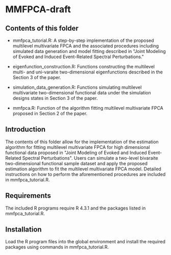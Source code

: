 # MMFPCA-draft

## Contents of this folder

- mmfpca_tutorial.R: A step-by-step implementation of the proposed multilevel multivariate FPCA and the associated procedures including simulated data generation and model fitting described in "Joint Modeling of Evoked and Induced Event-Related Spectral Perturbations."
  
- eigenfunction_construction.R: Functions constructing the multilevel multi- and uni-varaite two-dimensional eigenfunctions described in the Section 3 of the paper.
  
- simulation_data_generation.R: Functions simulating multilevel multivariate two-dimensional functional data under the simulation designs states in Section 3 of the paper.
  
- mmfpca.R: Function of the algorithm fitting multilevel multivariate FPCA proposed in Section 2 of the paper.

## Introduction

The contents of this folder allow for the implementation of the estimation algorithm for fitting multilevel multivariate FPCA for high dimensional functional data proposed in "Joint Modeling of Evoked and Induced Event-Related Spectral Perturbations". Users can simulate a two-level bivaraite two-dimensional functional sample dataset and apply the proposed estimation algorithm to fit the multilevel multivariate FPCA model. Detailed instructions on how to perform the aforementioned procedures are included in mmfpca_tutorial.R.

## Requirements

The included R programs require R 4.3.1 and the packages listed in mmfpca_tutorial.R.

## Installation

Load the R program files into the global environment and install the required packages using commands in mmfpca_tutorial.R.
